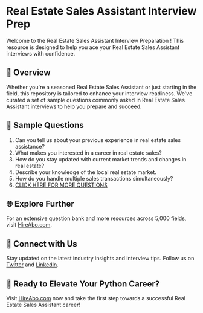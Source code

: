 # Real Estate Sales Assistant Interview Prep

Welcome to the Real Estate Sales Assistant Interview Preparation ! This resource is designed to help you ace your Real Estate Sales Assistant interviews with confidence.

## 🚀 Overview

Whether you're a seasoned Real Estate Sales Assistant or just starting in the field, this repository is tailored to enhance your interview readiness. We've curated a set of sample questions commonly asked in Real Estate Sales Assistant interviews to help you prepare and succeed.

## 📝 Sample Questions

1. Can you tell us about your previous experience in real estate sales assistance?
2. What makes you interested in a career in real estate sales?
3. How do you stay updated with current market trends and changes in real estate?
4. Describe your knowledge of the local real estate market.
5. How do you handle multiple sales transactions simultaneously?
6. [CLICK HERE FOR MORE QUESTIONS](https://hireabo.com/job/21_0_19/Real%20Estate%20Sales%20Assistant)

## 🌐 Explore Further

For an extensive question bank and more resources across 5,000 fields, visit [HireAbo.com](https://www.hireabo.com).

## 📱 Connect with Us

Stay updated on the latest industry insights and interview tips. Follow us on [Twitter](https://twitter.com/hireabo) and [LinkedIn](https://www.linkedin.com/in/hire-abo-3609972a8/).

## 🚀 Ready to Elevate Your Python Career?

Visit [HireAbo.com](https://www.hireabo.com) now and take the first step towards a successful Real Estate Sales Assistant career!